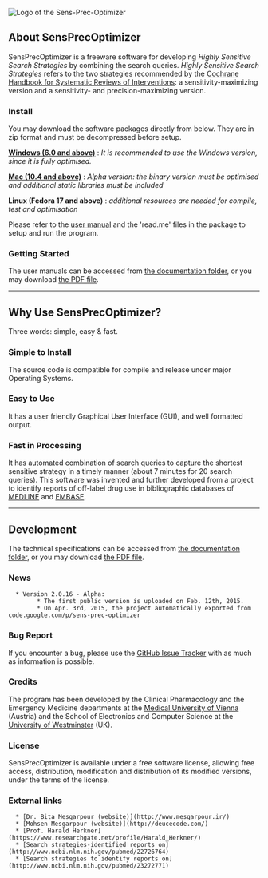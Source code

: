 ![Logo of the Sens-Prec-Optimizer](https://github.com/mesgarpour/sens-prec-optimizer/blob/master/Documentations/Logos/logo_SensPrecOptimizer.jpg)


## About SensPrecOptimizer
SensPrecOptimizer is a freeware software for developing _Highly Sensitive Search Strategies_ by combining the search queries. _Highly Sensitive Search Strategies_ refers to the two strategies recommended by the [Cochrane Handbook for Systematic Reviews of Interventions](http://handbook.cochrane.org/): a sensitivity-maximizing version and a sensitivity- and precision-maximizing version.
      
### Install
You may download the software packages directly from below. They are in zip format and must be decompressed before setup.

[**Windows (6.0 and above)**](https://github.com/mesgarpour/sens-prec-optimizer/blob/master/SensPrecOptimizer_Windows_Ver.zip) : *It is recommended to use the Windows version, since it is fully optimised.*

[**Mac (10.4 and above)**](https://github.com/mesgarpour/sens-prec-optimizer/blob/master/SensPrecOptimizer_Mac_Ver.zip) : *Alpha version: the binary version must be optimised and additional static libraries must be included*

**Linux (Fedora 17 and above)** : *additional resources are needed for compile, test and optimisation*

Please refer to the [user manual](https://github.com/mesgarpour/sens-prec-optimizer/blob/master/Documentations/User%20Guide%20-%202.0.16.15.pdf) and the 'read.me' files in the package to setup and run the program.
   
### Getting Started
The user manuals can be accessed from [the documentation folder](https://github.com/mesgarpour/sens-prec-optimizer/blob/master/Documentations/), or you may download [the PDF file](https://github.com/mesgarpour/sens-prec-optimizer/blob/master/Documentations/User%20Guide%20-%202.0.16.15.pdf).


----
## Why Use SensPrecOptimizer?
Three words: simple, easy & fast.
   
### Simple to Install
The source code is compatible for compile and release under major Operating Systems.  
   
### Easy to Use
It has a user friendly Graphical User Interface (GUI), and well formatted output.
   
### Fast in Processing
It has automated combination of search queries to capture the shortest sensitive strategy in a timely manner (about 7 minutes for 20 search queries). This software was invented and further developed from a project to identify reports of off-label drug use in bibliographic databases of [MEDLINE](http://www.ncbi.nlm.nih.gov/pubmed/22726764) and [EMBASE](http://www.ncbi.nlm.nih.gov/pubmed/23272771).
   
   
   
----
## Development
The technical specifications can be accessed from [the documentation folder](https://github.com/mesgarpour/sens-prec-optimizer/tree/master/Documentations), or you may download [the PDF file](https://github.com/mesgarpour/sens-prec-optimizer/blob/master/Documentations/Technical%20Specification%20-%202.0.16.9.pdf).
   
   
### News
      * Version 2.0.16 - Alpha:
            * The first public version is uploaded on Feb. 12th, 2015. 
            * On Apr. 3rd, 2015, the project automatically exported from code.google.com/p/sens-prec-optimizer
   
### Bug Report
If you encounter a bug, please use the [GitHub Issue Tracker](https://github.com/blog/411-github-issue-tracker) with as much as information is possible.

### Credits
The program has been developed by the Clinical Pharmacology and the Emergency Medicine departments at the [Medical University of Vienna‎](http://www.univie.ac.at/en/) (Austria) and the School of Electronics and Computer Science at the [University of Westminster](http://www.westminster.ac.uk/about-us/faculties/science-and-technology) (UK).
   
### License
SensPrecOptimizer is available under a free software license, allowing free access, distribution, modification and distribution of its modified versions, under the terms of the license. 

### External links
      * [Dr. Bita Mesgarpour (website)](http://www.mesgarpour.ir/)
      * [Mohsen Mesgarpour (website)](http://deucecode.com/)
      * [Prof. Harald Herkner](https://www.researchgate.net/profile/Harald_Herkner/)
      * [Search strategies-identified reports on](http://www.ncbi.nlm.nih.gov/pubmed/22726764)
      * [Search strategies to identify reports on](http://www.ncbi.nlm.nih.gov/pubmed/23272771)

